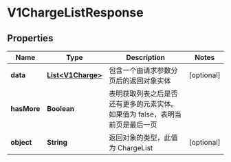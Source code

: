 
# V1ChargeListResponse

## Properties
Name | Type | Description | Notes
------------ | ------------- | ------------- | -------------
**data** | [**List&lt;V1Charge&gt;**](V1Charge.md) | 包含一个由请求参数分页后的返回对象实体 |  [optional]
**hasMore** | **Boolean** | 表明获取列表之后是否还有更多的元素实体。如果值为 false，表明当前页是最后一页 | 
**object** | **String** | 返回对象的类型，此值为 ChargeList |  [optional]



